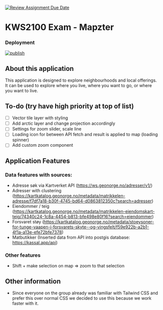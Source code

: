 [![Review Assignment Due Date](https://classroom.github.com/assets/deadline-readme-button-24ddc0f5d75046c5622901739e7c5dd533143b0c8e959d652212380cedb1ea36.svg)](https://classroom.github.com/a/y-IGFidy)

# KWS2100 Exam - Mapzter

### Deployment

[![publish](https://github.com/kristiania-kws2100-2024/kws2100-exam-williamcaamot/actions/workflows/publish.yaml/badge.svg)](https://github.com/kristiania-kws2100-2024/kws2100-exam-williamcaamot/actions)

## About this application

This application is designed to explore neighbourhoods and local offerings. It can be used to explore where you live, where you want to go, or where you want to live.

## To-do (try have high priority at top of list)

- [ ] Vector tile layer with styling
- [ ] Add arctic layer and change projection accordingly
- [ ] Settings for zoom slider, scale line
- [ ] Loading icon for between API fetch and result is applied to map (loading spinner)
- [ ] Add custom zoom component

## Application Features

### Data features with sources:

- Adresse søk via Kartverket API (https://ws.geonorge.no/adresser/v1/)
- Adresser with clustering (https://kartkatalog.geonorge.no/metadata/matrikkelen-adresse/f7df7a18-b30f-4745-bd64-d0863812350c?search=adresser)
- Eiendommer / teig (https://kartkatalog.geonorge.no/metadata/matrikkelen-eiendomskart-teig/74340c24-1c8a-4454-b813-bfe498e80f16?search=eiendommer)
- Forsvaret støy (https://kartkatalog.geonorge.no/metadata/stoeysoner-for-tunge-vaapen-i-forsvarets-skyte--og-vingsfelt/f59e922b-a2b1-4f1a-a13e-efe72bfe7378)
- Matbutikker (Inserted data from API into postgis database: https://kassal.app/api)

### Other features

- Shift + make selection on map => zoom to that selection

## Other information

- Since everyone on the group already was familiar with Tailwind CSS and prefer this over normal CSS we decided to use this because we work faster with it.
